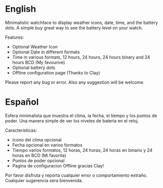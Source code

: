 # English

Minimalistic watchface to display weather icons, date, time, and the battery dots. A simple buy great way to see the battery level on your watch.

Features:

  * Optional Weather Icon
  * Optional Date in different formats
  * Time in various formats, 12 hours, 24 hours, 24 hours binary and 24 hours BCD (My favourive)
  * Optional battery dots
  * Offline configuration page (Thanks to Clay)

Please report any bug or error. Also any suggestion will be welcome.

# Español

Esfera minimalista que muestra el clima, la fecha, el tiempo y los puntos de poder. Una manera simple de ver los niveles de bateria en el reloj.

Caracteristicas:

  * Icono del clima opcional
  * Fecha opcional en varios formatos
  * Tiempo varios formatos, 12 horas, 24 horas, 24 horas en binario y 24 horas en BCD (Mi favorita)
  * Puntos de poder opcional
  * Pagina de configuracion Offline gracias Clay!

Por favor disfruta y reporta cualquier error o comportamiento extraño. Cualquier sugerencia sera bienvenida.
